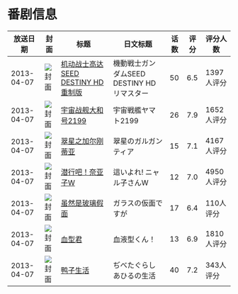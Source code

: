 # 番剧信息

|放送日期|封面|标题|日文标题|话数|评分|评分人数|
|---|---|---|---|---|---|---|
|2013-04-07|![封面](https://lain.bgm.tv/pic/cover/c/92/4e/54277_3k11E.jpg)|[机动战士高达SEED DESTINY HD重制版](https://bangumi.tv/subject/54277)|機動戦士ガンダムSEED DESTINY HDリマスター|50|6.5|1397人评分|
|2013-04-07|![封面](https://lain.bgm.tv/pic/cover/c/4e/b1/54552_3aP51.jpg)|[宇宙战舰大和号2199](https://bangumi.tv/subject/54552)|宇宙戦艦ヤマト2199|26|7.9|1652人评分|
|2013-04-07|![封面](https://lain.bgm.tv/pic/cover/c/9d/2b/56091_29nQz.jpg)|[翠星之加尔刚蒂亚](https://bangumi.tv/subject/56091)|翠星のガルガンティア|15|7.1|4167人评分|
|2013-04-07|![封面](https://lain.bgm.tv/pic/cover/c/5a/69/58015_P8711.jpg)|[潜行吧！奈亚子W](https://bangumi.tv/subject/58015)|這いよれ! ニャル子さんW|12|7.0|4950人评分|
|2013-04-07|![封面](https://lain.bgm.tv/pic/cover/c/b6/f1/66411_5gRgV.jpg)|[虽然是玻璃假面](https://bangumi.tv/subject/66411)|ガラスの仮面ですが|17|6.4|110人评分|
|2013-04-07|![封面](https://lain.bgm.tv/pic/cover/c/a8/6e/66491_vwRw1.jpg)|[血型君](https://bangumi.tv/subject/66491)|血液型くん！|13|6.9|1810人评分|
|2013-04-07|![封面](https://lain.bgm.tv/pic/cover/c/8b/15/68591_JClJv.jpg)|[鸭子生活](https://bangumi.tv/subject/68591)|ぢべたぐらし あひるの生活|40|7.2|343人评分|
